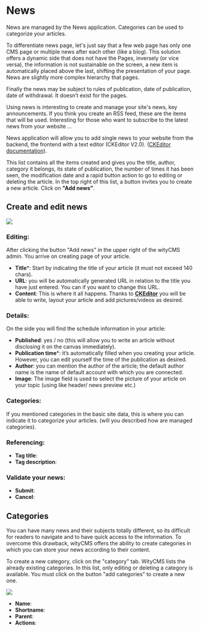 # News

News are managed by the News application. Categories can be used to categorize your articles.

To differentiate news page, let's just say that a few web page has only one CMS page or multiple news after each other (like a blog). This solution offers a dynamic side that does not have the Pages, inversely (or vice versa), the information is not sustainable on the screen, a new item is automatically placed above the last, shifting the presentation of your page. News are slightly more complex hierarchy that pages.

Finally the news may be subject to rules of publication, date of publication, date of withdrawal. It doesn’t exist for the pages.

Using news is interesting to create and manage your site's news, key announcements. If you think you create an RSS feed, these are the items that will be used. Interesting for those who want to subscribe to the latest news from your website ...

News application will allow you to add single news to your website from the backend, the frontend with a text editor (CKEditor V2.0). ([CKEditor documentation](http://docs.ckeditor.com/)).



This list contains all the items created and gives you the title, author, category it belongs, its state of publication, the number of times it has been seen, the modification date and a rapid button action to go to editing or deleting the article. In the top right of this list, a button invites you to create a new article. Click on **"Add news"**.

## Create and edit news

![](Img/Applications/News/02-img-articles-create.png)

### Editing:

After clicking the button "Add news" in the upper right of the wityCMS admin. You arrive on creating page of your article.

* **Title***: Start by indicating the title of your article (it must not exceed 140 chars).
* **URL**: you will be automatically generated URL in relation to the title you have just entered. You can if you want to change this URL.
* **Content**: This is where it all happens. Thanks to **[CKEditor](http://docs.ckeditor.com/)** you will be able to write, layout your article and add pictures/videos as desired.

### Details:

On the side you will find the schedule information in your article:

* **Published**: yes / no (this will allow you to write an article without disclosing it on the canvas immediately).
* **Publication time***: it’s automatically filled when you creating your article. However, you can edit yourself the time of the publication as desired.
* **Author**: you can mention the author of the article; the default author name is the name of default account with which you are connected.
* **Image**: The image field is used to select the picture of your article on your topic (using like header/ news preview etc.)

### Categories:

If you mentioned categories in the basic site data, this is where you can indicate it to categorize your articles. (will you described how are managed categories).

### Referencing:

* **Tag title**:
* **Tag description**:

### Validate your news:

* **Submit**:
* **Cancel**:

## Categories

You can have many news and their subjects totally different, so its difficult for readers to navigate and to have quick access to the information.
To overcome this drawback, wityCMS offers the ability to create categories in which you can store your news according to their content.

To create a new category, click on the "category" tab. WityCMS lists the already existing categories. In this list, only editing or deleting a category is available. You must click on the button "add categories" to create a new one.

![](Img/Applications/News/03-img-articles-category.png)

* **Name**:
* **Shortname**:
* **Parent**:
* **Actions**:

